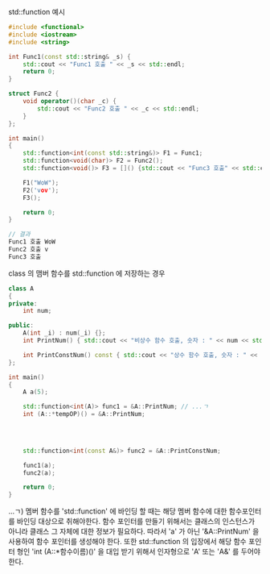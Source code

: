 std::function 예시
```c++
#include <functional>
#include <iostream>
#include <string>

int Func1(const std::string& _s) {
	std::cout << "Func1 호출 " << _s << std::endl;
	return 0;
}

struct Func2 {
	void operator()(char _c) {
		std::cout << "Func2 호출 " << _c << std::endl;
	}
};

int main()
{
	std::function<int(const std::string&)> F1 = Func1;
	std::function<void(char)> F2 = Func2();
	std::function<void()> F3 = []() {std::cout << "Func3 호출" << std::endl; };

	F1("WoW");
	F2('vov');
	F3();

	return 0;
}

// 결과
Func1 호출 WoW
Func2 호출 v
Func3 호출
```

class 의 맴버 함수를 std::function 에 저장하는 경우
```c++
class A 
{
private:
	int num;

public:
	A(int _i) : num(_i) {};
	int PrintNum() { std::cout << "비상수 함수 호출, 숫자 : " << num << std::endl; return num; }

	int PrintConstNum() const { std::cout << "상수 함수 호출, 숫자 : " << num << std::endl; return num; }
};

int main()
{
	A a(5);

	std::function<int(A)> func1 = &A::PrintNum; // ...ㄱ
	int (A::*tempOP)() = &A::PrintNum;

	
	

	std::function<int(const A&)> func2 = &A::PrintConstNum;

	func1(a);
	func2(a);

	return 0;
}
```

...ㄱ) 멤버 함수를 'std::function' 에 바인딩 할 때는 해당 멤버 함수에 대한 함수포인터를 바인딩 대상으로 취해야한다. 함수 포인터를 만들기 위해서는 클래스의 인스턴스가 아니라 클래스 그 자체에 대한 정보가 필요하다. 따라서 'a' 가 아닌 '&A::PrintNum' 을 사용하여 함수 포인터를 생성해야 한다. 또한 std::function 의 입장에서 해당 함수 포인터 형인 'int (A::\*함수이름)()' 을 대입 받기 위해서 인자형으로 'A' 또는 'A&' 를 두어야 한다.